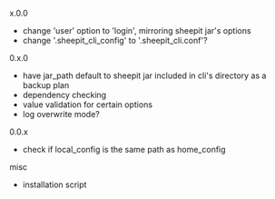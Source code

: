 
x.0.0
- change 'user' option to 'login', mirroring sheepit jar's options
- change '.sheepit_cli_config' to '.sheepit_cli.conf'?

0.x.0
- have jar_path default to sheepit jar included in cli's directory as a backup plan
- dependency checking
- value validation for certain options
- log overwrite mode?

0.0.x
- check if local_config is the same path as home_config

misc
- installation script
